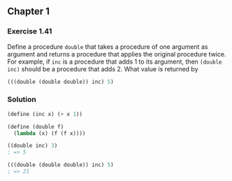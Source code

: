 ## Chapter 1

### Exercise 1.41

Define a procedure `double` that takes a procedure of one argument as argument and returns a procedure that applies the original procedure twice. For example, if `inc` is a procedure that adds 1 to its argument, then `(double inc)` should be a procedure that adds 2. What value is returned by

```scheme
(((double (double double)) inc) 5)
```

### Solution

```scheme
(define (inc x) (+ x 1))

(define (double f)
  (lambda (x) (f (f x))))

((double inc) 3)
; => 5

(((double (double double)) inc) 5)
; => 21
```

